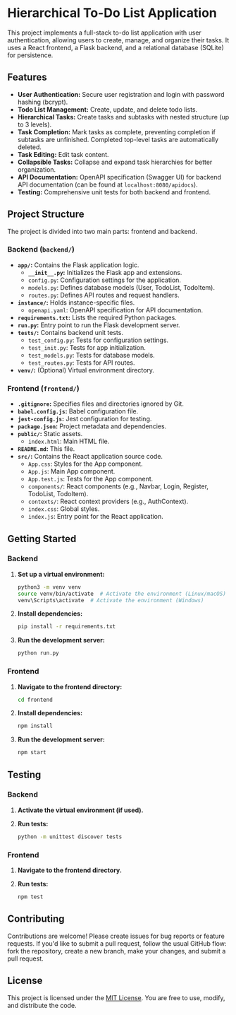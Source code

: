 # Hierarchical To-Do List Application

This project implements a full-stack to-do list application with user authentication, allowing users to create, manage, and organize their tasks. It uses a React frontend, a Flask backend, and a relational database (SQLite) for persistence.

## Features

* **User Authentication:** Secure user registration and login with password hashing (bcrypt).
* **Todo List Management:** Create, update, and delete todo lists.
* **Hierarchical Tasks:** Create tasks and subtasks with nested structure (up to 3 levels).
* **Task Completion:** Mark tasks as complete, preventing completion if subtasks are unfinished. Completed top-level tasks are automatically deleted.
* **Task Editing:** Edit task content.
* **Collapsible Tasks:** Collapse and expand task hierarchies for better organization.
* **API Documentation:** OpenAPI specification (Swagger UI) for backend API documentation (can be found at `localhost:8080/apidocs`).
* **Testing:** Comprehensive unit tests for both backend and frontend.


## Project Structure

The project is divided into two main parts: frontend and backend.

### Backend (`backend/`)

* **`app/`:** Contains the Flask application logic.
    * **`__init__.py`:** Initializes the Flask app and extensions.
    * `config.py`: Configuration settings for the application.
    * `models.py`: Defines database models (User, TodoList, TodoItem).
    * `routes.py`: Defines API routes and request handlers.
* **`instance/`:** Holds instance-specific files.
    * `openapi.yaml`: OpenAPI specification for API documentation.
* **`requirements.txt`:** Lists the required Python packages.
* **`run.py`:** Entry point to run the Flask development server.
* **`tests/`:** Contains backend unit tests.
    * `test_config.py`: Tests for configuration settings.
    * `test_init.py`: Tests for app initialization.
    * `test_models.py`: Tests for database models.
    * `test_routes.py`: Tests for API routes.
* **`venv/`:** (Optional) Virtual environment directory.


### Frontend (`frontend/`)

* **`.gitignore`:** Specifies files and directories ignored by Git.
* **`babel.config.js`:** Babel configuration file.
* **`jest-config.js`:** Jest configuration for testing.
* **`package.json`:** Project metadata and dependencies.
* **`public/`:** Static assets.
    * `index.html`: Main HTML file.
* **`README.md`:** This file.
* **`src/`:** Contains the React application source code.
    * `App.css`: Styles for the App component.
    * `App.js`: Main App component.
    * `App.test.js`: Tests for the App component.
    * `components/`: React components (e.g., Navbar, Login, Register, TodoList, TodoItem).
    * `contexts/`: React context providers (e.g., AuthContext).
    * `index.css`: Global styles.
    * `index.js`: Entry point for the React application.



## Getting Started

### Backend

1. **Set up a virtual environment:** 
   ```bash
   python3 -m venv venv
   source venv/bin/activate  # Activate the environment (Linux/macOS)
   venv\Scripts\activate  # Activate the environment (Windows)
   ```

2. **Install dependencies:**
   ```bash
   pip install -r requirements.txt
   ```

3. **Run the development server:**
   ```bash
   python run.py
   ```

### Frontend

1. **Navigate to the frontend directory:**
   ```bash
   cd frontend
   ```

2. **Install dependencies:**
   ```bash
   npm install
   ```

3. **Run the development server:**
   ```bash
   npm start
   ```

## Testing

### Backend

1. **Activate the virtual environment (if used).**

2. **Run tests:**
   ```bash
   python -m unittest discover tests
   ```

### Frontend

1. **Navigate to the frontend directory.**

2. **Run tests:**
   ```bash
   npm test
   ```

## Contributing
Contributions are welcome! Please create issues for bug reports or feature requests. If you'd like to submit a pull request, follow the usual GitHub flow: fork the repository, create a new branch, make your changes, and submit a pull request.

## License
This project is licensed under the [MIT License](LICENSE).  You are free to use, modify, and distribute the code.
